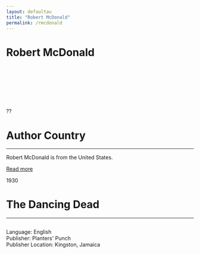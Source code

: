 ```yaml
---
layout: defaultau
title: "Robert McDonald"
permalink: /rmcdonald
---
```

<!-- partial:index.partial.html -->
<div class="content">
    <h1>Robert McDonald</h1>
    <div class="quote">
        <div><img src="" class="logo"></div>
    </div>
    <div class="timeline">
        <div style="padding-bottom:100px;"></div>
        <div class="block">
            <div class="date right"><p class="right">??</p></div>
            <div class="dot"></div>
            <div class="left first">
                <h1>Author Country</h1><hr>
            <p>Robert McDonald is from the United States.</p>
                <a href="#" target="_blank">Read more</a>
            </div>
        </div>
        <div class="block">
            <div class="date left"><p class="left">1930</p></div>
            <div class="dot"></div>
            <div class="right">
                <h1>The Dancing Dead</h1><hr>
                <p><img src=""></p>
                <p>
                Language: English<br>
                Publisher: Planters' Punch<br>
                Publisher Location: Kingston, Jamaica<br>
                </p>
            </div>
        </div>
        

</div>
<!-- partial -->
  <script src='https://cdnjs.cloudflare.com/ajax/libs/jquery/3.1.1/jquery.min.js'></script><script  src="assets/js/authorscript.js"></script>
